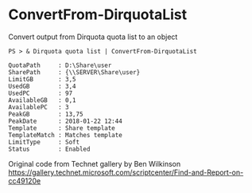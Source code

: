# ConvertFrom-DirquotaList

Convert output from Dirquota quota list to an object
	

	PS > & Dirquota quota list | ConvertFrom-DirquotaList
	
	QuotaPath     : D:\Share\user
	SharePath     : {\\SERVER\Share\user}
	LimitGB       : 3,5
	UsedGB        : 3,4
	UsedPC        : 97
	AvailableGB   : 0,1
	AvailablePC   : 3
	PeakGB        : 13,75
	PeakDate      : 2018-01-22 12:44
	Template      : Share template
	TemplateMatch : Matches template
	LimitType     : Soft
	Status        : Enabled
	
Original code from Technet gallery by Ben Wilkinson https://gallery.technet.microsoft.com/scriptcenter/Find-and-Report-on-cc49120e

